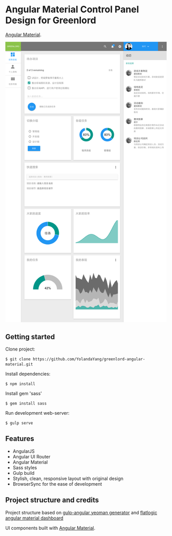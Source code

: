 # Angular Material Control Panel Design for Greenlord

[Angular Material](https://github.com/angular/material).

![promo-amd](src/assets/images/screenshot.png)


## Getting started

Clone project:

    $ git clone https://github.com/YolandaYang/greenlord-angular-material.git

Install dependencies:

    $ npm install

Install gem 'sass'

    $ gem install sass
    
Run development web-server:

    $ gulp serve

## Features

* AngularJS
* Angular UI Router
* Angular Material
* Sass styles
* Gulp build
* Stylish, clean, responsive layout with original design
* BrowserSync for the ease of development

## Project structure and credits

Project structure based on [gulp-angular yeoman generator](https://github.com/Swiip/generator-gulp-angular) and [flatlogic angular material dashboard](http://flatlogic.github.io/angular-material-dashboard/site/)

UI components built with [Angular Material](https://material.angularjs.org/).